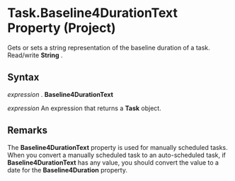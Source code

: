 
# Task.Baseline4DurationText Property (Project)

Gets or sets a string representation of the baseline duration of a task. Read/write  **String** .


## Syntax

 _expression_ . **Baseline4DurationText**

 _expression_ An expression that returns a **Task** object.


## Remarks

The  **Baseline4DurationText** property is used for manually scheduled tasks. When you convert a manually scheduled task to an auto-scheduled task, if **Baseline4DurationText** has any value, you should convert the value to a date for the **Baseline4Duration** property.

